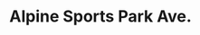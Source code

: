 ---
title: "Alpine Sports Park Ave."
url: /breckenridge/alpine-sports-park-ave/
shop: storage rental
---